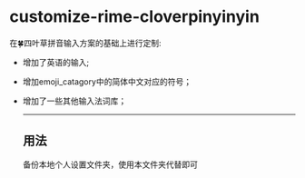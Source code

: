 # customize-rime-cloverpinyinyin
在🍀️四叶草拼音输入方案的基础上进行定制:
- 增加了英语的输入;
- 增加emoji_catagory中的简体中文对应的符号；
- 增加了一些其他输入法词库；

  ---
  ## 用法
  备份本地个人设置文件夹，使用本文件夹代替即可
  
